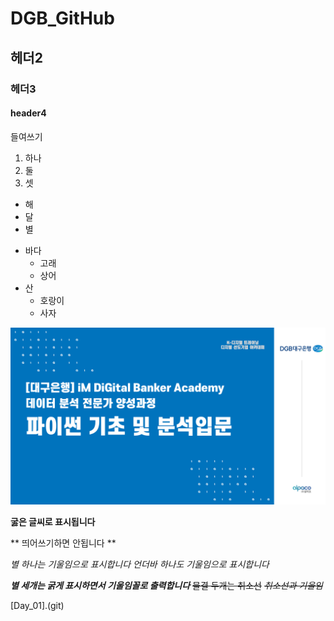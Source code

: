 # DGB_GitHub

## 헤더2

### 헤더3

#### header4

들여쓰기
  1) 하나
  2) 둘
  3) 셋

  - 해
  - 달
  - 별

  * 바다
      * 고래
      * 상어
  * 산
      * 호랑이
      * 사자
   
![DGB](/git_image.png)

**굻은 글씨로 표시됩니다**

** 띄어쓰기하면 안됩니다 **

*별 하나는 기울임으로 표시합니다*
_언더바 하나도 기울임으로 표시합니다_

***별 세개는 굵게 표시하면서 기울임꼴로 출력합니다***
~~물결 두개는 취소선~~
~~*취소선과 기울임*~~

[Day_01].(git)
